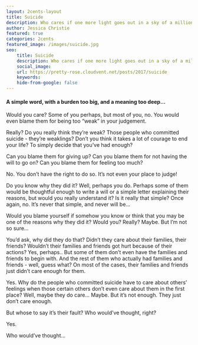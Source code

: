 ```yaml
---
layout: 2cents-layout
title: Suicide
description: Who cares if one more light goes out in a sky of a million stars?
author: Jessica Christie
featured: true
categories: 2cents
featured_image: /images/suicide.jpg
seo:
    title: Suicide
    description: Who cares if one more light goes out in a sky of a million stars?
    social_image:
    url: https://pretty-rose.cloudvent.net/posts/2017/suicide
    keywords:
    hide-from-google: false
---
```

#### A simple word, with a burden too big, and a meaning too deep…

Would you care? Some of you perhaps, but most of you, no. You would even blame them for being too “weak” in your judgement.

Really? Do you really think they’re weak? Those people who committed suicide - they’re weaklings? Don’t you think it takes a lot of courage to end your life? To simply decide that you’ve had enough?

Can you blame them for giving up? Can you blame them for not having the will to go on? Can you blame them for feeling too much?

No. You don’t have the right to do so. It’s not even your place to judge\!

Do you know why they did it? Well, perhaps you do. Perhaps some of them would be thoughtful enough to write a will or a simple letter explaining their reasons, but would you really understand it? Is it really that simple? Once again, no. It’s never that simple, and never will be…

Would you blame yourself if somehow you know or think that you may be one of the reasons why they did it? Would you? Really? Maybe. But I’m not so sure…

You’d ask, why did they do that? Didn’t they care about their families, their friends? Wouldn’t their families and friends got hurt because of their actions? Yes, perhaps.. But some of them don’t even have the families and friends to begin with. And the rest of them who actually had families and friends - well, guess what? On most of the cases, their families and friends just didn’t care enough for them.

Yes. Why do the people who committed suicide have to care about others’ feelings when those certain others don’t even care about them in the first place? Well, maybe they do care… Maybe. But it’s not enough. They just don’t care enough.

But whose to say it’s their fault? Who would’ve thought, right?

Yes.

Who would’ve thought…

&nbsp;
